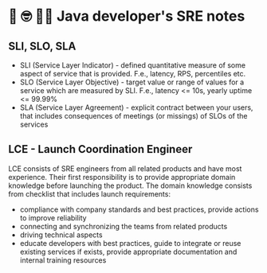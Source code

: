 # 📝 🤓 👨‍💻 Java developer's SRE notes
## SLI, SLO, SLA
- SLI (Service Layer Indicator) - defined quantitative measure of some 
  aspect of service that is provided. F.e., latency, RPS, percentiles etc.
- SLO (Service Layer Objective) - target value or range of values for a
  service which are measured by SLI. F.e., latency <= 10s,
  yearly uptime <= 99.99%
- SLA (Service Layer Agreement) - explicit contract between your users, 
  that includes consequences of meetings (or missings) of SLOs of the services

## LCE - Launch Coordination Engineer
LCE consists of SRE engineers from all related products and have most experience.
Their first responsibility is to provide appropriate domain knowledge before launching
the product. The domain knowledge consists from checklist that includes launch requirements:
- compliance with company standards and best practices, provide actions to improve reliability
- connecting and synchronizing the teams from related products
- driving technical aspects
- educate developers with best practices, guide to integrate or reuse existing services if
  exists, provide appropriate documentation and internal training resources

